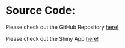 # Source Code:

Please check out the GitHub Repository [here!](https://github.com/tlandrewdc/TlaJHUDataViz)

Please check out the Shiny App [here!](https://tlajhu.shinyapps.io/DataVizTeam101FinalProject/)
